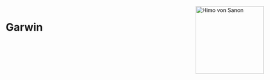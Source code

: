 # Garwin
<img src="https://s3.amazonaws.com/files.d20.io/images/268409121/hUGvVED6ZuaeOEI7wTW-sQ/max.png?1643737117" alt="Himo von Sanon" style="position:absolute;right:50px;top:50px" width="180">